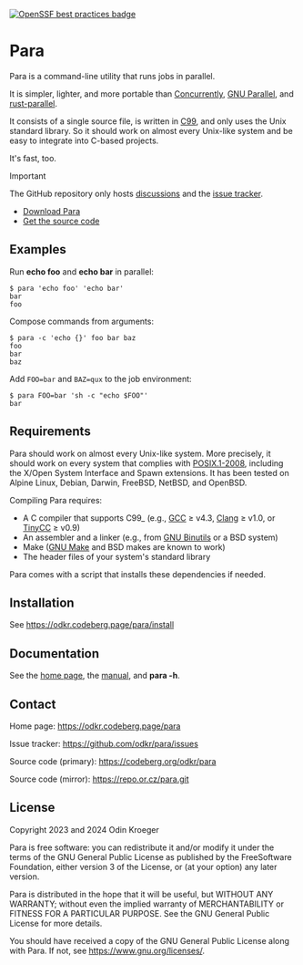 [![OpenSSF best practices badge](https://www.bestpractices.dev/projects/9357/badge)](https://www.bestpractices.dev/en/projects/9357 )

# Para

Para is a command-line utility that runs jobs in parallel.

It is simpler, lighter, and more portable than
[Concurrently](https://github.com/open-cli-tools/concurrently),
[GNU Parallel](https://www.gnu.org/software/parallel/), and
[rust-parallel](https://github.com/aaronriekenberg/rust-parallel).

It consists of a single source file, is written in [C99](https://en.cppreference.com/w/c/99),
and only uses the Unix standard library. So it should work on almost every Unix-like system and
be easy to integrate into C-based projects.

It's fast, too.

> [!IMPORTANT]  
> The GitHub repository only hosts [discussions](https://github.com/odkr/para/discussions)
> and the [issue tracker](https://github.com/odkr/para/issues).
> 
> * [Download Para](https://odkr.codeberg.page/para/quick)
> * [Get the source code](https://codeberg.org/odkr/para)


## Examples

Run **echo foo** and **echo bar** in parallel:

```
$ para 'echo foo' 'echo bar'
bar
foo
```

Compose commands from arguments:

```
$ para -c 'echo {}' foo bar baz
foo
bar
baz
```

Add ``FOO=bar`` and ``BAZ=qux`` to the job environment:

```
$ para FOO=bar 'sh -c "echo $FOO"'
bar
```

## Requirements

Para should work on almost every Unix-like system. More precisely, it should work on every system
that complies with [POSIX.1-2008](https://pubs.opengroup.org/onlinepubs/9699919799.2008edition/),
including the X/Open System Interface and Spawn extensions. It has been tested on Alpine Linux,
Debian, Darwin, FreeBSD, NetBSD, and OpenBSD.

Compiling Para requires:

* A C compiler that supports C99_
  (e.g., [GCC](https://gcc.gnu.org/) ≥ v4.3,
         [Clang](https://clang.llvm.org/) ≥ v1.0, or
         [TinyCC](http://tinycc.org/) ≥ v0.9)
* An assembler and a linker
  (e.g., from [GNU Binutils](https://www.gnu.org/software/binutils/) or a BSD system)
* Make ([GNU Make](https://www.gnu.org/software/make/) and BSD makes are known to work)
* The header files of your system's standard library

Para comes with a script that installs
these dependencies if needed.


## Installation

See <https://odkr.codeberg.page/para/install>


## Documentation

See the [home page](https://odkr.codeberg.page/para), the
[manual](https://odkr.codeberg.page/para/manual), and **para -h**.


## Contact

Home page: <https://odkr.codeberg.page/para>

Issue tracker: <https://github.com/odkr/para/issues>

Source code (primary): <https://codeberg.org/odkr/para>

Source code (mirror): <https://repo.or.cz/para.git>


## License

Copyright 2023 and 2024  Odin Kroeger

Para is free software: you can redistribute it and/or modify it
under the terms of the GNU General Public License as published by
the FreeSoftware Foundation, either version 3 of the License,
or (at your option) any later version.

Para is distributed in the hope that it will be useful, but WITHOUT
ANY WARRANTY; without even the implied warranty of MERCHANTABILITY
or FITNESS FOR A PARTICULAR PURPOSE. See the GNU General Public
License for more details.

You should have received a copy of the GNU General Public License
along with Para. If not, see <https://www.gnu.org/licenses/>.
